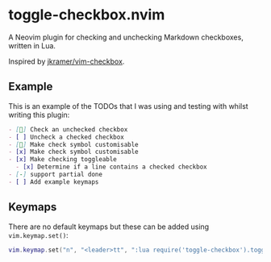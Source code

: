 # toggle-checkbox.nvim

A Neovim plugin for checking and unchecking Markdown checkboxes, written in Lua.

Inspired by [jkramer/vim-checkbox](https://github.com/jkramer/vim-checkbox).

## Example

This is an example of the TODOs that I was using and testing with whilst writing this plugin:

```markdown
- [󰄬] Check an unchecked checkbox
- [ ] Uncheck a checked checkbox
- [󰄬] Make check symbol customisable
- [x] Make check symbol customisable
- [x] Make checking toggleable
  - [x] Determine if a line contains a checked checkbox
- [-] support partial done 
- [ ] Add example keymaps
```

## Keymaps

There are no default keymaps but these can be added using `vim.keymap.set()`:

```lua
vim.keymap.set("n", "<leader>tt", ":lua require('toggle-checkbox').toggle()<CR>")
```
